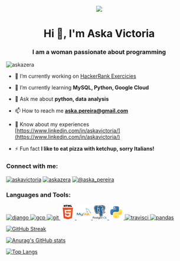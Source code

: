 <p align="center"><img src="https://askazera.github.io/AskaPortfolio/images/Design_sem_nome__8_-removebg-preview.png"/> </p>
<h1 align="center">Hi 👋, I'm Aska Victoria</h1>
<h3 align="center">I am a woman passionate about programming </h3>


<p align="left"> <img src="https://komarev.com/ghpvc/?username=askazera&label=Profile%20views&color=0e75b6&style=flat" alt="askazera" /> </p>

- 🔭 I’m currently working on [HackerRank Exercicies](https://github.com/askazera/HackerRank)

- 🌱 I’m currently learning **MySQL, Python, Google Cloud**

- 💬 Ask me about **python, data analysis**

- 📫 How to reach me **aska.pereira@gmail.com**

- 📄 Know about my experiences [https://www.linkedin.com/in/askavictoria/](https://www.linkedin.com/in/askavictoria/)

- ⚡ Fun fact **I like to eat pizza with ketchup, sorry Italians!**

<h3 align="left">Connect with me:</h3>
<p align="left">
<a href="https://linkedin.com/in/askavictoria" target="blank"><img align="center" src="https://raw.githubusercontent.com/rahuldkjain/github-profile-readme-generator/master/src/images/icons/Social/linked-in-alt.svg" alt="askavictoria" height="30" width="40" /></a>
<a href="https://instagram.com/askazera" target="blank"><img align="center" src="https://raw.githubusercontent.com/rahuldkjain/github-profile-readme-generator/master/src/images/icons/Social/instagram.svg" alt="askazera" height="30" width="40" /></a>
<a href="https://www.hackerrank.com/@aska_pereira" target="blank"><img align="center" src="https://raw.githubusercontent.com/rahuldkjain/github-profile-readme-generator/master/src/images/icons/Social/hackerrank.svg" alt="@aska_pereira" height="30" width="40" /></a>
</p>

<h3 align="left">Languages and Tools:</h3>
<p align="left"> <a href="https://www.djangoproject.com/" target="_blank" rel="noreferrer"> <img src="https://cdn.worldvectorlogo.com/logos/django.svg" alt="django" width="40" height="40"/> </a> <a href="https://cloud.google.com" target="_blank" rel="noreferrer"> <img src="https://www.vectorlogo.zone/logos/google_cloud/google_cloud-icon.svg" alt="gcp" width="40" height="40"/> </a> <a href="https://git-scm.com/" target="_blank" rel="noreferrer"> <img src="https://www.vectorlogo.zone/logos/git-scm/git-scm-icon.svg" alt="git" width="40" height="40"/> </a> <a href="https://www.w3.org/html/" target="_blank" rel="noreferrer"> <img src="https://raw.githubusercontent.com/devicons/devicon/master/icons/html5/html5-original-wordmark.svg" alt="html5" width="40" height="40"/> </a> <a href="https://www.mysql.com/" target="_blank" rel="noreferrer"> <img src="https://raw.githubusercontent.com/devicons/devicon/master/icons/mysql/mysql-original-wordmark.svg" alt="mysql" width="40" height="40"/> </a> <a href="https://www.postgresql.org" target="_blank" rel="noreferrer"> <img src="https://raw.githubusercontent.com/devicons/devicon/master/icons/postgresql/postgresql-original-wordmark.svg" alt="postgresql" width="40" height="40"/> </a> <a href="https://www.python.org" target="_blank" rel="noreferrer"> <img src="https://raw.githubusercontent.com/devicons/devicon/master/icons/python/python-original.svg" alt="python" width="40" height="40"/> </a> <a href="https://travis-ci.org" target="_blank" rel="noreferrer"> <img src="https://www.vectorlogo.zone/logos/travis-ci/travis-ci-icon.svg" alt="travisci" width="40" height="40"/> </a> <a <a href="https://pandas.pydata.org/" target="_blank" rel="noreferrer"> <img src="https://upload.wikimedia.org/wikipedia/commons/thumb/2/22/Pandas_mark.svg/449px-Pandas_mark.svg.png?20200210000431" alt="pandas" width="40" height="40"/> </a> </p>

[![GitHub Streak](http://github-readme-streak-stats.herokuapp.com?user=askazera&theme=neon)](https://git.io/streak-stats)</p>

[![Anurag's GitHub stats](https://github-readme-stats.vercel.app/api?username=askazera&rank_icon=github&theme=neon)](https://github.com/anuraghazra/github-readme-stats)</p>
[![Top Langs](https://github-readme-stats.vercel.app/api/top-langs/?username=askazera&theme=neon)](https://github.com/anuraghazra/github-readme-stats)
